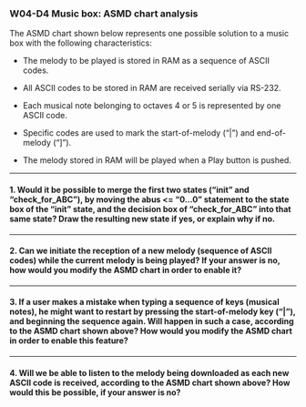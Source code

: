 ### W04-D4 Music box: ASMD chart analysis


The ASMD chart shown below represents one possible solution to a music box with the following characteristics:

* The melody to be played is stored in RAM as a sequence of ASCII codes.

* All ASCII codes to be stored in RAM are received serially via RS-232.
* Each musical note belonging to octaves 4 or 5 is represented by one ASCII code.

* Specific codes are used to mark the start-of-melody (“|”) and end-of-melody (“]”).

* The melody stored in RAM will be played when a Play button is pushed.


----

#### 1. Would it be possible to merge the first two states (“init” and “check_for_ABC”), by moving the abus <= “0...0” statement to the state box of the “init” state, and the decision box of “check_for_ABC” into that same state? Draw the resulting new state if yes, or explain why if no.



----

#### 2. Can we initiate the reception of a new melody (sequence of ASCII codes) while the current melody is being played? If your answer is no, how would you modify the ASMD chart in order to enable it? 

----


#### 3. If a user makes a mistake when typing a sequence of keys (musical notes), he might want to restart by pressing the start-of-melody key (“|”), and beginning the sequence again. Will happen in such a case, according to the ASMD chart shown above? How would you modify the ASMD chart in order to enable this feature?


----

#### 4. Will we be able to listen to the melody being downloaded as each new ASCII code is received, according to the ASMD chart shown above? How would this be possible, if your answer is no?





